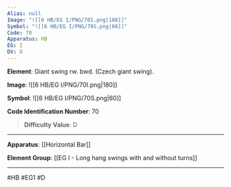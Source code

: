 ```yaml
---
Alias: null
Image: "![[6 HB/EG I/PNG/70I.png|180]]"
Symbol: "![[6 HB/EG I/PNG/70S.png|60]]"
Code: 70
Apparatus: HB
EG: I
DV: D
---
```

**Element**: Giant swing rw. bwd. (Czech giant swing).

**Image**:
![[6 HB/EG I/PNG/70I.png|180]]

**Symbol**:
![[6 HB/EG I/PNG/70S.png|60]]

**Code Identification Number**: 70

>**Difficulty Value**: D

___
**Apparatus**: [[Horizontal Bar]]

**Element Group**: [[EG I - Long hang swings with and without turns]]
___
#HB #EG1 #D
